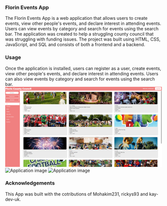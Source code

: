 ### Florin Events App
The Florin Events App is a web application that allows users to create events, view other people's events, and declare interest in attending events. Users can view events by category and search for events using the search bar. The application was created to help a struggling county council that was struggling with funding issues. The project was built using HTML, CSS, JavaScript, and SQL and consists of both a frontend and a backend.

### Usage
Once the application is installed, users can register as a user, create events, view other people's events, and declare interest in attending events. Users can also view events by category and search for events using the search bar.
![Application image](https://github.com/rickys93/lap2-project-client/blob/staging/images/app.png)
![Application image](https://res.cloudinary.com/dlxcjxezc/image/upload/v1681987403/Florin-2_k6ypww.png)
![Application image](https://res.cloudinary.com/dlxcjxezc/image/upload/v1681987403/Florin-3_sf5mhi.png)

### Acknowledgements
This App was built with the cotributions of Mohakim231, rickys93 and kay-dev-uk.
